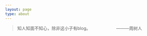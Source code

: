 ```yaml
---
layout: page
type: about
---
```

<blockquote class="blockquote-center">知人知面不知心，除非这小子有blog。&emsp;&emsp;&emsp;&emsp;&emsp;&emsp;———周树人&emsp;&emsp;</blockquote>
